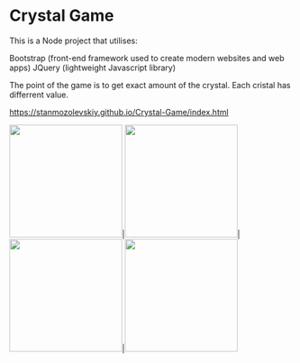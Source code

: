 # Crystal Game

This is a Node project that utilises:

  Bootstrap (front-end framework used to create modern websites and web apps)
  JQuery (lightweight Javascript library)
  
 The point of the game is to get exact amount of the crystal. Each cristal has differrent value. 

https://stanmozolevskiy.github.io/Crystal-Game/index.html


<img src="https://github.com/Stanmozolevskiy/unit-4-game/blob/master/assets/images/crystal1.gif" width="200" height="200">|<img src="https://github.com/Stanmozolevskiy/unit-4-game/blob/master/assets/images/crystal2.gif" width="200" height="200" display="inline-block">|<img src="https://github.com/Stanmozolevskiy/unit-4-game/blob/master/assets/images/crystal3.gif" width="200" height="200" display="inline-block">|<img src="https://github.com/Stanmozolevskiy/unit-4-game/blob/master/assets/images/crystal4.gif" width="200" height="200" display="inline-block">

